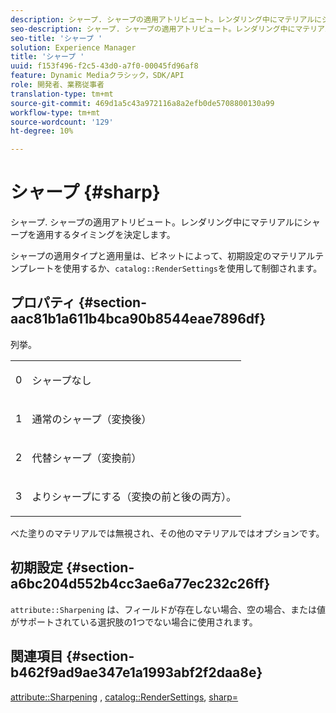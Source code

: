 ```yaml
---
description: シャープ. シャープの適用アトリビュート。レンダリング中にマテリアルにシャープを適用するタイミングを決定します。
seo-description: シャープ. シャープの適用アトリビュート。レンダリング中にマテリアルにシャープを適用するタイミングを決定します。
seo-title: 'シャープ '
solution: Experience Manager
title: 'シャープ '
uuid: f153f496-f2c5-43d0-a7f0-00045fd96af8
feature: Dynamic Mediaクラシック，SDK/API
role: 開発者、業務従事者
translation-type: tm+mt
source-git-commit: 469d1a5c43a972116a8a2efb0de5708800130a99
workflow-type: tm+mt
source-wordcount: '129'
ht-degree: 10%

---
```



# シャープ {#sharp}

シャープ. シャープの適用アトリビュート。レンダリング中にマテリアルにシャープを適用するタイミングを決定します。

シャープの適用タイプと適用量は、ビネットによって、初期設定のマテリアルテンプレートを使用するか、`catalog::RenderSettings`を使用して制御されます。

## プロパティ {#section-aac81b1a611b4bca90b8544eae7896df}

列挙。

<table id="simpletable_D52B41A39E4E4E54A06821B9D689DB30"> 
 <tr class="strow"> 
  <td class="stentry"> <p>0 </p></td> 
  <td class="stentry"> <p>シャープなし </p></td> 
 </tr> 
 <tr class="strow"> 
  <td class="stentry"> <p>1 </p></td> 
  <td class="stentry"> <p>通常のシャープ（変換後） </p></td> 
 </tr> 
 <tr class="strow"> 
  <td class="stentry"> <p>2 </p></td> 
  <td class="stentry"> <p>代替シャープ（変換前） </p></td> 
 </tr> 
 <tr class="strow"> 
  <td class="stentry"> <p>3 </p></td> 
  <td class="stentry"> <p>よりシャープにする（変換の前と後の両方）。 </p></td> 
 </tr> 
</table>

べた塗りのマテリアルでは無視され、その他のマテリアルではオプションです。

## 初期設定 {#section-a6bc204d552b4cc3ae6a77ec232c26ff}

`attribute::Sharpening` は、フィールドが存在しない場合、空の場合、または値がサポートされている選択肢の1つでない場合に使用されます。

## 関連項目 {#section-b462f9ad9ae347e1a1993abf2f2daa8e}

[attribute::Sharpening](../../../../../ir-api/material-cat/image-rendering-api-ref/c-ir-material-catalog/c-ir-attributes-reference/r-ir-cat-sharp.md#reference-c706450cf95347f98f86c696f9167297) ,  [catalog::RenderSettings](../../../../../ir-api/material-cat/image-rendering-api-ref/c-ir-material-catalog/c-ir-attributes-reference/r-ir-rendersettings.md#reference-f3ae5e18095d40b2a8edef957dd82fbd),  [sharp=](../../../../../ir-api/http-protocol/image-rendering-api-ref/c-ir-http-protocol-ref/c-ir-http-protocol-command-reference/r-ir-http-sharp.md#reference-acdd87f6b5de4e3a85e5d3c03022a35a)
